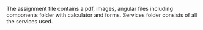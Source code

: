 The assignment file contains a pdf, images, angular files including components folder with calculator and forms.
Services folder consists of all the services used.
